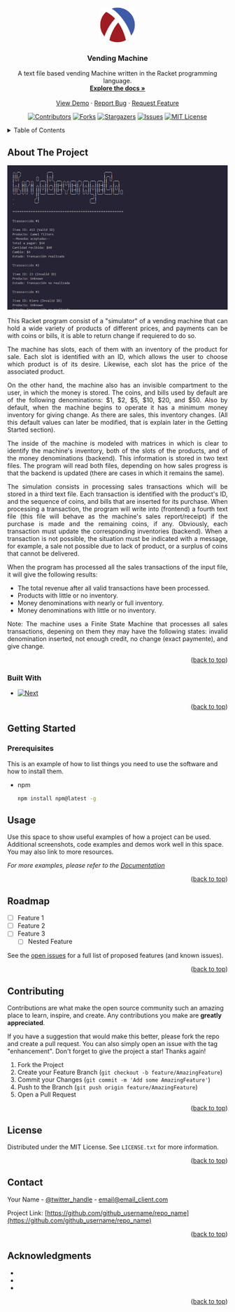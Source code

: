 <!-- Improved compatibility of back to top link: See: https://github.com/othneildrew/Best-README-Template/pull/73 -->
<a name="readme-top"></a>
<!--
*** Thanks for checking out the Best-README-Template. If you have a suggestion
*** that would make this better, please fork the repo and create a pull request
*** or simply open an issue with the tag "enhancement".
*** Don't forget to give the project a star!
*** Thanks again! Now go create something AMAZING! :D
-->



<!-- PROJECT SHIELDS -->
<!--
*** I'm using markdown "reference style" links for readability.
*** Reference links are enclosed in brackets [ ] instead of parentheses ( ).
*** See the bottom of this document for the declaration of the reference variables
*** for contributors-url, forks-url, etc. This is an optional, concise syntax you may use.
*** https://www.markdownguide.org/basic-syntax/#reference-style-links
-->

<!-- PROJECT LOGO -->
<br />
<div align="center">
  <a href="https://github.com/aolgzz/Vending_Machine">
    <img src="images/512px-Racket-logo.svg.png" alt="Logo" width="80" height="80">
  </a>

<h3 align="center">Vending Machine</h3>

  <p align="center">
    A text file based vending Machine written in the Racket programming language. 
    <br />
    <a href="https://github.com/aolgzz/Vending_Machine"><strong>Explore the docs »</strong></a>
    <br />
    <br />
    <a href="https://github.com/aolgzz/Vending_Machine">View Demo</a>
    ·
    <a href="https://github.com/aolgzz/Vending_Machine/issues">Report Bug</a>
    ·
    <a href="https://github.com/aolgzz/Vending_Machine/issues">Request Feature</a>
  </p>
</div>

<div align = "center">
  
[![Contributors][contributors-shield]][contributors-url]
[![Forks][forks-shield]][forks-url]
[![Stargazers][stars-shield]][stars-url]
[![Issues][issues-shield]][issues-url]
[![MIT License][license-shield]][license-url]
  
</div>


<!-- TABLE OF CONTENTS -->
<details>
  <summary>Table of Contents</summary>
  <ol>
    <li>
      <a href="#about-the-project">About The Project</a>
      <ul>
        <li><a href="#built-with">Built With</a></li>
      </ul>
    </li>
    <li>
      <a href="#getting-started">Getting Started</a>
      <ul>
        <li><a href="#prerequisites">Prerequisites</a></li>
        <li><a href="#installation">Installation</a></li>
      </ul>
    </li>
    <li><a href="#usage">Usage</a></li>
    <li><a href="#roadmap">Roadmap</a></li>
    <li><a href="#contributing">Contributing</a></li>
    <li><a href="#license">License</a></li>
    <li><a href="#contact">Contact</a></li>
    <li><a href="#acknowledgments">Acknowledgments</a></li>
  </ol>
</details>


<!-- ABOUT THE PROJECT -->
## About The Project

<div align = "center">

[![Product Name Screen Shot][product-screenshot]](https://github.com/aolgzz/Vending_Machine)

</div>

<div align = "justify">

This Racket program consist of a "simulator" of a vending machine that can hold a wide variety of products of different prices, and payments can be with coins or bills, it is able to return change if requiered to do so. 

The machine has slots, each of them with an inventory of the product for sale. Each slot is identified with an ID, which allows the user to choose which product is of its desire.  Likewise, each slot has the price of the associated product.

On the other hand, the machine also has an invisible compartment to the user, in which the money is stored. The coins, and bills used by default are of the following denominations: $1, $2, $5, $10, $20, and $50. Also by default, when the machine begins to operate it has a minimum money inventory for giving change. As there are sales, this inventory changes. (All this default values can later be modified, that is explain later in the Getting Started section).

The inside of the machine is modeled with matrices in which is clear to identify the machine's inventory, both of the slots of the products, and of the money denominations (backend). This information is stored in two text files. The program will read both files, depending on how sales progress is that the backend is updated (there are cases in which it remains the same).

The simulation consists in processing sales transactions which will be stored in a third text file. Each transaction is identified with the product's ID, and the sequence of coins, and bills that are inserted for its purchase. When processing a transaction, the program will write into (frontend) a fourth text file (this file will behave as the machine's sales report/receipt) if the purchase is made and the remaining coins, if any. Obviously, each transaction must update the corresponding inventories (backend). When a transaction is not possible, the situation must be indicated with a message, for example, a sale not possible due to lack of product, or a surplus of coins that cannot be delivered.

When the program has processed all the sales transactions of the input file, it will give the following results:

- The total revenue after all valid transactions have been processed.
- Products with little or no inventory.
- Money denominations with nearly or full inventory.
- Money denominations with little or no inventory.

Note: The machine uses a Finite State Machine that processes all sales transactions, depening on them they may have the following states: invalid denomination inserted, not enough credit, no change (exact paymente), and give change.

</div>

<p align="right">(<a href="#readme-top">back to top</a>)</p>



### Built With

* [![Next][Next.js]][Next-url]

<p align="right">(<a href="#readme-top">back to top</a>)</p>



<!-- GETTING STARTED -->
## Getting Started

### Prerequisites

This is an example of how to list things you need to use the software and how to install them.
* npm
  ```sh
  npm install npm@latest -g
  ```
  
<!-- USAGE EXAMPLES -->
## Usage

Use this space to show useful examples of how a project can be used. Additional screenshots, code examples and demos work well in this space. You may also link to more resources.

_For more examples, please refer to the [Documentation](https://example.com)_

<p align="right">(<a href="#readme-top">back to top</a>)</p>



<!-- ROADMAP -->
## Roadmap

- [ ] Feature 1
- [ ] Feature 2
- [ ] Feature 3
    - [ ] Nested Feature

See the [open issues](https://github.com/github_username/repo_name/issues) for a full list of proposed features (and known issues).

<p align="right">(<a href="#readme-top">back to top</a>)</p>



<!-- CONTRIBUTING -->
## Contributing

Contributions are what make the open source community such an amazing place to learn, inspire, and create. Any contributions you make are **greatly appreciated**.

If you have a suggestion that would make this better, please fork the repo and create a pull request. You can also simply open an issue with the tag "enhancement".
Don't forget to give the project a star! Thanks again!

1. Fork the Project
2. Create your Feature Branch (`git checkout -b feature/AmazingFeature`)
3. Commit your Changes (`git commit -m 'Add some AmazingFeature'`)
4. Push to the Branch (`git push origin feature/AmazingFeature`)
5. Open a Pull Request

<p align="right">(<a href="#readme-top">back to top</a>)</p>



<!-- LICENSE -->
## License

Distributed under the MIT License. See `LICENSE.txt` for more information.

<p align="right">(<a href="#readme-top">back to top</a>)</p>



<!-- CONTACT -->
## Contact

Your Name - [@twitter_handle](https://twitter.com/twitter_handle) - email@email_client.com

Project Link: [https://github.com/github_username/repo_name](https://github.com/github_username/repo_name)

<p align="right">(<a href="#readme-top">back to top</a>)</p>



<!-- ACKNOWLEDGMENTS -->
## Acknowledgments

* []()
* []()
* []()

<p align="right">(<a href="#readme-top">back to top</a>)</p>



<!-- MARKDOWN LINKS & IMAGES -->
<!-- https://www.markdownguide.org/basic-syntax/#reference-style-links -->
[contributors-shield]: https://img.shields.io/github/contributors/aolgzz/Vending_Machine.svg?style=for-the-badge
[contributors-url]: https://github.com/aolgzz/Vending_Machine/graphs/contributors
[forks-shield]: https://img.shields.io/github/forks/aolgzz/Vending_Machine.svg?style=for-the-badge
[forks-url]: https://github.com/aolgzz/Vending_Machine/network/members
[stars-shield]: https://img.shields.io/github/stars/aolgzz/Vending_Machine.svg?style=for-the-badge
[stars-url]: https://github.com/aolgzz/Vending_Machine/stargazers
[issues-shield]: https://img.shields.io/github/issues/aolgzz/Vending_Machine.svg?style=for-the-badge
[issues-url]: https://github.com/aolgzz/Vending_Machine/issues
[license-shield]: https://img.shields.io/github/license/aolgzz/Vending_Machine.svg?style=for-the-badge
[license-url]: https://github.com/aolgzz/Vending_Machine/blob/master/LICENSE.txt
[product-screenshot]: images/_screenshot.png
[Next.js]: https://img.shields.io/badge/next.js-000000?style=for-the-badge&logo=nextdotjs&logoColor=white
[Next-url]: https://nextjs.org/
